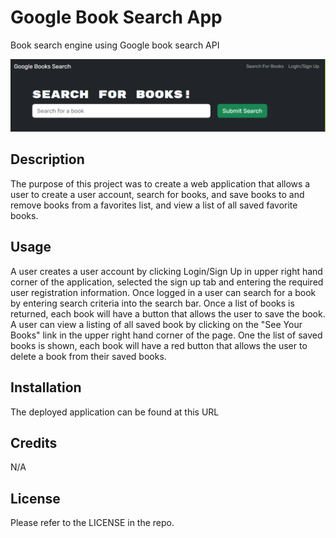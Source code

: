 # Google Book Search App
Book search engine using Google book search API



![](./client/public/book-search.png)


## Description

The purpose of this project was to create a web application that allows a user to create a user account, search for books, and save books to and remove books from a favorites list, and view a list of all saved favorite books.

## Usage

A user creates a user account by clicking Login/Sign Up in upper right hand corner of the application, selected the sign up tab and entering the required user registration information.  Once logged in a user can search for a book by entering search criteria into the search bar.  Once a list of books is returned, each book will have a button that allows the user to save the book.  A user can view a listing of all saved book by clicking on the "See Your Books" link in the upper right hand corner of the page.  One the list of saved books is shown, each book will have a red button that  allows the user to delete a book from their saved books.

## Installation

The deployed application can be found at this URL 


## Credits

N/A

## License

Please refer to the LICENSE in the repo.